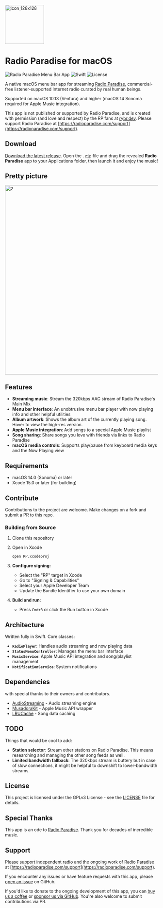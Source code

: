 <img width="128" height="128" alt="icon_128x128" src="https://github.com/user-attachments/assets/85f958aa-34be-408d-a122-d92ff0354588" />

# Radio Paradise for macOS

![Radio Paradise Menu Bar App](https://img.shields.io/badge/macOS-13.0+-blue) ![Swift](https://img.shields.io/badge/Swift-6.1.2-orange) ![License](https://img.shields.io/badge/License-GPTv3-green)

A native macOS menu bar app for streaming [Radio Paradise](https://radioparadise.com), commercial-free listener-supported Internet radio curated by real human beings.

Supported on macOS 10.13 (Ventura) and higher (macOS 14 Sonoma required for Apple Music integration).

This app is not published or supported by Radio Paradise, and is created with permission (and love and respect) by the RP fans at [rybr.dev](https://rybr.dev). Please support Radio Paradise at [https://radioparadise.com/support](https://radioparadise.com/support).

## Download

[Download the latest release](https://github.com/rybr-dev/radio-paradise-macos/releases/download/1.0/RP-1.0.zip). Open the `.zip` file and drag the revealed **Radio Paradise** app to your Applications folder, then launch it and enjoy the music!

## Pretty picture

<img width="1000" height="622" alt="2" src="https://github.com/user-attachments/assets/8fa2556b-a199-4226-bda9-a67f56d37538" />

## Features

- **Streaming music**: Stream the 320kbps AAC stream of Radio Paradise's Main Mix
- **Menu bar interface**: An unobtrusive menu bar player with now playing info and other helpful utilities
- **Album artwork**: Shows the album art of the currently playing song. Hover to view the high-res version.
- **Apple Music integration**: Add songs to a special Apple Music playlist
- **Song sharing**: Share songs you love with friends via links to Radio Paradise
- **macOS media controls**: Supports play/pause from keyboard media keys and the Now Playing view

## Requirements

- macOS 14.0 (Sonoma) or later
- Xcode 15.0 or later (for building)

## Contribute

Contributions to the project are welcome. Make changes on a fork and submit a PR to this repo.

### Building from Source

1. Clone this repository

2. Open in Xcode
   ```bash
   open RP.xcodeproj
   ```

3. **Configure signing:**
   - Select the "RP" target in Xcode
   - Go to "Signing & Capabilities"
   - Select your Apple Developer Team
   - Update the Bundle Identifier to use your own domain

4. **Build and run:**
   - Press `Cmd+R` or click the Run button in Xcode

## Architecture

Written fully in Swift. Core classes:

- **`RadioPlayer`**: Handles audio streaming and now playing data
- **`StatusMenuController`**: Manages the menu bar interface
- **`MusicService`**: Apple Music API integration and song/playlist management
- **`NotificationService`**: System notifications

## Dependencies
with special thanks to their owners and contributors.

- [AudioStreaming](https://github.com/dimitris-c/AudioStreaming) - Audio streaming engine
- [MusadoraKit](https://github.com/rryam/MusadoraKit) - Apple Music API wrapper
- [LRUCache](https://github.com/nicklockwood/LRUCache) - Song data caching

## TODO
Things that would be cool to add:

- **Station selector**: Stream other stations on Radio Paradise. This means researching and managing the other song feeds as well.
- **Limited bandwidth fallback**: The 320kbps stream is buttery but in case of slow connections, it might be helpful to downshift to lower-bandwidth streams.

## License

This project is licensed under the GPLv3 License - see the [LICENSE](LICENSE) file for details.

## Special Thanks

This app is an ode to [Radio Paradise](https://radioparadise.com). Thank you for decades of incredible music.

## Support

Please support independent radio and the ongoing work of Radio Paradise at [https://radioparadise.com/support](https://radioparadise.com/support).

If you encounter any issues or have feature requests with this app, please [open an issue](../../issues) on GitHub. 

If you'd like to donate to the ongoing development of this app, you can [buy us a coffee](https://buymeacoffee.com/rybr.dev) or [sponsor us via GitHub](https://github.com/sponsors/rybr-dev). You're also welcome to submit contributions via PR.
